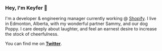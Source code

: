 ### Hey, I'm Keyfer 👋

I'm a developer & engineering manager currently working @ [Shopify](https://github.com/shopify). I live in Edmonton, Alberta, with my wonderful partner Sammy, and our dog Poppy. I care deeply about laughter, and feel an earnest desire to increase the stock of cheerfulness. 

You can find me on **[Twitter](https://twitter.com/Keyfermath)**.
